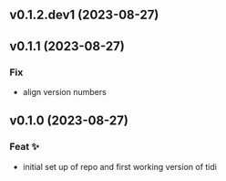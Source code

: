 ## v0.1.2.dev1 (2023-08-27)

## v0.1.1 (2023-08-27)

### Fix

- align version numbers

## v0.1.0 (2023-08-27)

### Feat ✨

- initial set up of repo and first working version of tidi
